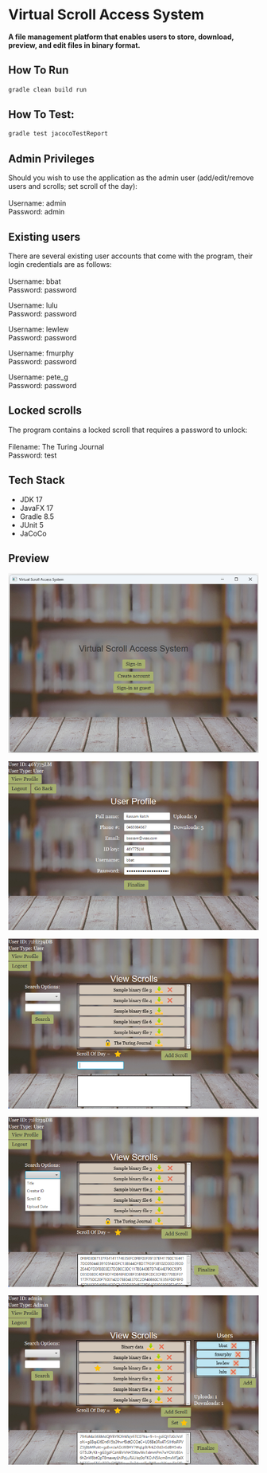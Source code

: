 # Virtual Scroll Access System

**A file management platform that enables users to store, download, preview, and edit files in binary format.**

## How To Run

```bash
gradle clean build run
```

## How To Test:

```bash
gradle test jacocoTestReport
```

## Admin Privileges
Should you wish to use the application as the admin user (add/edit/remove users and scrolls; set scroll of the day):  
<br>
Username: admin  
Password: admin

## Existing users
There are several existing user accounts that come with the program, their login credentials are as follows:  
<br>
Username: bbat  
Password: password

Username: lulu  
Password: password

Username: lewlew  
Password: password

Username: fmurphy  
Password: password

Username: pete_g  
Password: password

## Locked scrolls
The program contains a locked scroll that requires a password to unlock:  
<br>
Filename: The Turing Journal  
Password: test

## Tech Stack
- JDK 17
- JavaFX 17
- Gradle 8.5
- JUnit 5
- JaCoCo

## Preview

<p align="center">
    <img src="https://github.com/bbat2575/VirtualScrollAccessSystem/blob/main/images/VSAS-MainPage.png"/>
</p>
<p align="center">
    <img src="https://github.com/bbat2575/VirtualScrollAccessSystem/blob/main/images/GUI-UserProfileEditPage.png"/>
</p>
<p align="center">
    <img src="https://github.com/bbat2575/VirtualScrollAccessSystem/blob/main/images/GUI-LockedScroll.png"/>
</p>
<p align="center">
    <img src="https://github.com/bbat2575/VirtualScrollAccessSystem/blob/main/images/GUI-SearchOptions.png"/>
</p>
<p align="center">
    <img src="https://github.com/bbat2575/VirtualScrollAccessSystem/blob/main/images/GUI-ViewScrolsPage.png"/>
</p>


